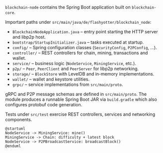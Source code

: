 `blockchain-node` contains the Spring Boot application built on `blockchain-core`.

Important paths under `src/main/java/de/flashyotter/blockchain_node`:
- `BlockchainNodeApplication.java` – entry point starting the HTTP server and libp2p host.
- `bootstrap/StartupInitializer.java` – tasks executed at startup.
- `config/` – Spring configuration classes (`SecurityConfig`, `P2PConfig`, ...).
- `controller/` – REST controllers for chain, mining, transactions and wallet.
- `service/` – business logic (`NodeService`, `MiningService`, etc.).
- `p2p/` – `Peer`, `PeerClient` and `PeerServer` for libp2p networking.
- `storage/` – `BlockStore` with LevelDB and in-memory implementations.
- `wallet/` – wallet and keystore utilities.
- `grpc/` – service implementations from `src/main/proto`.

gRPC and P2P message schemas are defined in `src/main/proto`. The module
produces a runnable Spring Boot JAR via `build.gradle` which also configures
protobuf code generation.

Tests under `src/test` exercise REST controllers, services and networking
components.


```plantuml
@startuml
NodeService -> MiningService: mine()
MiningService -> Chain: difficulty + latest block
NodeService -> P2PBroadcastService: broadcastBlock()
@enduml
```
